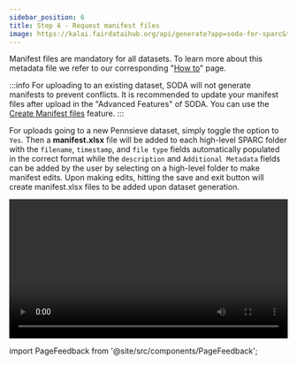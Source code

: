 ```yaml
---
sidebar_position: 6
title: Step 4 - Request manifest files
image: https://kalai.fairdataihub.org/api/generate?app=soda-for-sparc&title=Step%205%20-%20Request%20manifest%20files&description=Prepare%20Dataset&org=fairdataihub
---
```


Manifest files are mandatory for all datasets. To learn more about this metadata file we refer to our corresponding
"[How to](../how-to/how-to-structure-the-manifest-metadata-file.md)" page.

:::info
For uploading to an existing dataset, SODA will not generate manifests to prevent conflicts. It is recommended to update your manifest files after upload in the "Advanced Features" of SODA. You can use the [Create Manifest files](../advanced-mode/create-manifest-files.md) feature.
:::

For uploads going to a new Pennsieve dataset, simply toggle the option to `Yes`. Then a **manifest.xlsx** file will be added
to each high-level SPARC folder with the `filename`, `timestamp`, and `file type` fields automatically populated in the correct format while the `description` and
`Additional Metadata` fields can be added by the user by selecting on a high-level folder to make manifest edits. Upon making edits, hitting the save and exit button
will create manifest.xlsx files to be added upon dataset generation.

<video
   controls
   autoPlay
   loop
   width="100%"
   src="https://github.com/fairdataihub/SODA-for-SPARC/raw/main/docs/documentation/Videos/soda-for-sparc-manifests.mp4"
/>

import PageFeedback from '@site/src/components/PageFeedback';

<PageFeedback />
